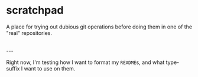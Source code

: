 scratchpad
==========

A place for trying out dubious git operations before doing them in one of the "real" repositories.

<br/>
---
<br/>

Right now, I'm testing how I want to format my `README`s, and what type-suffix I want to use on them.
